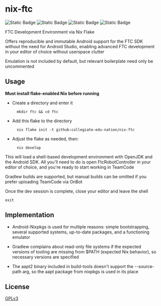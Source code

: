 # nix-ftc
![Static Badge](https://img.shields.io/badge/Android_API-29-blue)
![Static Badge](https://img.shields.io/badge/OpenJDK-17.0.10-blue)
![Static Badge](https://img.shields.io/badge/Platforms-Linux,_macOS-green)
![Static Badge](https://img.shields.io/badge/Powered_by_Nix-grey?logo=nixOS&logoColor=white)

FTC Development Environment via Nix Flake 

Offers reproducible and immutable Android support for the FTC SDK without the need for Android Studio, enabling advanced FTC development in your editor of choice without userspace clutter

Emulation is not included by default, but relevant boilerplate need only be uncommented

## Usage

<b>Must install flake-enabled Nix before running</b>

* Create a directory and enter it

        mkdir ftc && cd ftc

* Add this flake to the directory

        nix flake init -t github:collegiate-edu-nation/nix-ftc

* Adjust the flake as needed, then:  

        nix develop

This will load a shell-based development environment with OpenJDK and the Android SDK. All you'll need to do is open FtcRobotController in your editor of choice, and you're ready to start working in TeamCode

Gradlew builds are supported, but manual builds can be omitted if you prefer uploading TeamCode via OnBot

Once the dev session is complete, close your editor and leave the shell

    exit

## Implementation

* Android-Nixpkgs is used for multiple reasons: simple bootstrapping, several supported systems, up-to-date packages, and a functioning emulator

* Gradlew complains about read-only file systems if the expected versions of tooling are missing from $PATH (expected Nix behavior), so necessary versions are specified

* The aapt2 binary included in build-tools doesn't support the --source-path arg, so the aapt package from nixpkgs is used in its place

## License
[GPLv3](COPYING)
